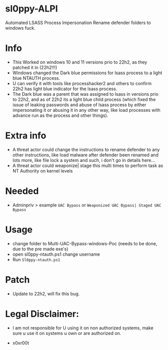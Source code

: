 # sl0ppy-ALPI
Automated LSASS Process Impersonation Rename defender folders to windows fuck.

# Info
* This Worked on windows 10 and 11 versions prio to 22h2, as they patched it in (22h2!!!)
* Windows changed the Dark blue permissions for lsass process to a light blue NTAUTH process.
* U can verify it with tools like processhacker2 and others to confirm 22h2 has light blue indicator for the lsass process.
* The Dark blue was a parent that was assigned to lsass in versions prio to 22h2, and as of 22h2 its a light blue child process (which fixed the issue of leaking passwords and abuse of lsass process by either impersonating it or abusing it in any other way, like load processes with advance run as the process and other things).

# Extra info
* A threat actor could change the instructions to rename defender to any other instructions, like load malware after defender been renamed and lots more, like file lock a system and such, i don't go in details here... 
* A threat actor could weaponize| stage this multi times to perform task as NT Authority on kernel levels 

# Needed 
* Adminpriv > example `UAC Bypass` or `Weaponized UAC Bypass| Staged UAC Bypass` 

# Usage 
* change folder to Multi-UAC-Bypass-windows-Poc (needs to be done, due to the pre made exe's)
* open sl0ppy-ntauth.ps1 change username 
* Run `Sl0ppy-ntauth.ps1` 


# Patch 
* Update to 22h2, will fix this bug.

# Legal Disclaimer: 
* I am not responsible for U using it on non authorized systems, make sure u use it on systems u own or are authorized on. 

* x0xr00t 
